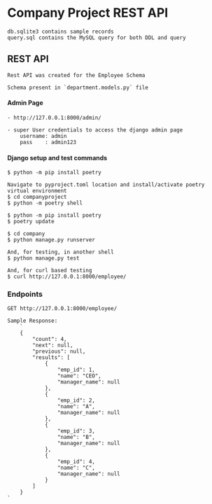 # Company Project REST API

    db.sqlite3 contains sample records
    query.sql contains the MySQL query for both DDL and query

## REST API 

    Rest API was created for the Employee Schema

    Schema present in `department.models.py` file

#### Admin Page
    - http://127.0.0.1:8000/admin/
    
    - super User credentials to access the django admin page
        username: admin
        pass    : admin123

#### Django setup and test commands
    $ python -m pip install poetry
    
    Navigate to pyproject.toml location and install/activate poetry virtual environment
    $ cd companyproject
    $ python -m poetry shell

    $ python -m pip install poetry
    $ poetry update
    
    $ cd company
    $ python manage.py runserver

    And, for testing, in another shell
    $ python manage.py test

    And, for curl based testing
    $ curl http://127.0.0.1:8000/employee/

### Endpoints

    GET http://127.0.0.1:8000/employee/

    Sample Response:
        `
        {
            "count": 4,
            "next": null,
            "previous": null,
            "results": [
                {
                    "emp_id": 1,
                    "name": "CEO",
                    "manager_name": null
                },
                {
                    "emp_id": 2,
                    "name": "A",
                    "manager_name": null
                },
                {
                    "emp_id": 3,
                    "name": "B",
                    "manager_name": null
                },
                {
                    "emp_id": 4,
                    "name": "C",
                    "manager_name": null
                }
            ]
        }
    `
